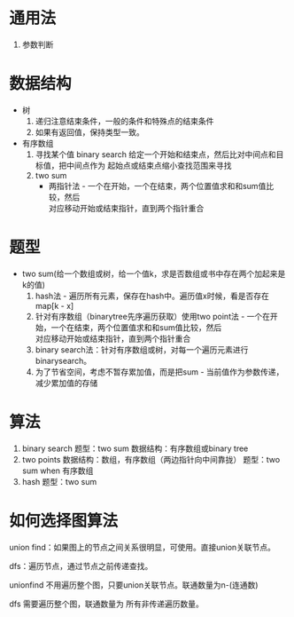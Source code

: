# 通用法
1. 参数判断
# 数据结构
* 树
    1. 递归注意结束条件，一般的条件和特殊点的结束条件
    2. 如果有返回值，保持类型一致。
* 有序数组
    1. 寻找某个值
    binary search 给定一个开始和结束点，然后比对中间点和目标值，把中间点作为
    起始点或结束点缩小查找范围来寻找
    2. two sum
        - 两指针法 - 一个在开始，一个在结束，两个位置值求和和sum值比较，然后  
        对应移动开始或结束指针，直到两个指针重合

# 题型
* two sum(给一个数组或树，给一个值k，求是否数组或书中存在两个加起来是k的值)
    1. hash法 - 遍历所有元素，保存在hash中。遍历值x时候，看是否存在map[k - x]
    2. 针对有序数组（binarytree先序遍历获取）使用two point法 - 一个在开始，一个在结束，两个位置值求和和sum值比较，然后  
        对应移动开始或结束指针，直到两个指针重合
    3. binary search法：针对有序数组或树，对每一个遍历元素进行binarysearch。
    4. 为了节省空间，考虑不暂存累加值，而是把sum - 当前值作为参数传递，减少累加值的存储
# 算法
1. binary search
    题型：two sum
    数据结构：有序数组或binary tree
2. two points
    数据结构：数组，有序数组（两边指针向中间靠拢）
    题型：two sum when 有序数组
3. hash
    题型：two sum

# 如何选择图算法
union find：如果图上的节点之间关系很明显，可使用。直接union关联节点。

dfs：遍历节点，通过节点之前传递查找。

unionfind 不用遍历整个图，只要union关联节点。联通数量为n-(连通数)

dfs 需要遍历整个图，联通数量为 所有非传递遍历数量。
